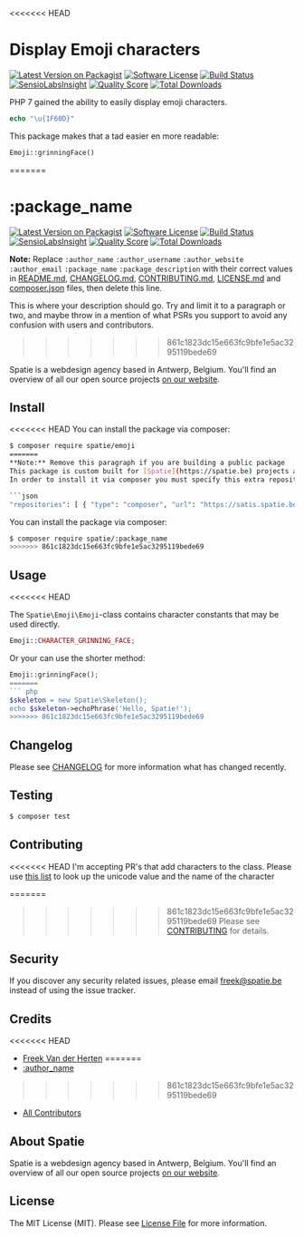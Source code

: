 <<<<<<< HEAD
# Display Emoji characters

[![Latest Version on Packagist](https://img.shields.io/packagist/v/spatie/emoji.svg?style=flat-square)](https://packagist.org/packages/spatie/emoji)
[![Software License](https://img.shields.io/badge/license-MIT-brightgreen.svg?style=flat-square)](LICENSE.md)
[![Build Status](https://img.shields.io/travis/spatie/emoji/master.svg?style=flat-square)](https://travis-ci.org/spatie/emoji)
[![SensioLabsInsight](https://img.shields.io/sensiolabs/i/xxxxxxxxx.svg?style=flat-square)](https://insight.sensiolabs.com/projects/xxxxxxxxx)
[![Quality Score](https://img.shields.io/scrutinizer/g/spatie/emoji.svg?style=flat-square)](https://scrutinizer-ci.com/g/spatie/emoji)
[![Total Downloads](https://img.shields.io/packagist/dt/spatie/emoji.svg?style=flat-square)](https://packagist.org/packages/spatie/emoji)

PHP 7 gained the ability to easily display emoji characters. 

```php
echo "\u{1F60D}"
```

This package makes that a tad easier en more readable:

```php
Emoji::grinningFace()
```
=======
# :package_name

[![Latest Version on Packagist](https://img.shields.io/packagist/v/spatie/:package_name.svg?style=flat-square)](https://packagist.org/packages/spatie/:package_name)
[![Software License](https://img.shields.io/badge/license-MIT-brightgreen.svg?style=flat-square)](LICENSE.md)
[![Build Status](https://img.shields.io/travis/spatie/:package_name/master.svg?style=flat-square)](https://travis-ci.org/spatie/:package_name)
[![SensioLabsInsight](https://img.shields.io/sensiolabs/i/xxxxxxxxx.svg?style=flat-square)](https://insight.sensiolabs.com/projects/xxxxxxxxx)
[![Quality Score](https://img.shields.io/scrutinizer/g/spatie/:package_name.svg?style=flat-square)](https://scrutinizer-ci.com/g/spatie/:package_name)
[![Total Downloads](https://img.shields.io/packagist/dt/spatie/:package_name.svg?style=flat-square)](https://packagist.org/packages/spatie/:package_name)

**Note:** Replace ```:author_name``` ```:author_username``` ```:author_website``` ```:author_email``` ```:package_name``` ```:package_description``` with their correct values in [README.md](README.md), [CHANGELOG.md](CHANGELOG.md), [CONTRIBUTING.md](CONTRIBUTING.md), [LICENSE.md](LICENSE.md) and [composer.json](composer.json) files, then delete this line.

This is where your description should go. Try and limit it to a paragraph or two, and maybe throw in a mention of what
PSRs you support to avoid any confusion with users and contributors.
>>>>>>> 861c1823dc15e663fc9bfe1e5ac3295119bede69

Spatie is a webdesign agency based in Antwerp, Belgium. You'll find an overview of all our open source projects [on our website](https://spatie.be/opensource).

## Install

<<<<<<< HEAD
You can install the package via composer:
``` bash
$ composer require spatie/emoji
=======
**Note:** Remove this paragraph if you are building a public package
This package is custom built for [Spatie](https://spatie.be) projects and is therefore not registered on packagist. 
In order to install it via composer you must specify this extra repository in `composer.json`:

```json
"repositories": [ { "type": "composer", "url": "https://satis.spatie.be/" } ]
```

You can install the package via composer:
``` bash
$ composer require spatie/:package_name
>>>>>>> 861c1823dc15e663fc9bfe1e5ac3295119bede69
```

## Usage

<<<<<<< HEAD

The `Spatie\Emoji\Emoji`-class contains character constants that may be used directly.

``` php
Emoji::CHARACTER_GRINNING_FACE;
```

Or your can use the shorter method:
``` php
Emoji::grinningFace();
=======
``` php
$skeleton = new Spatie\Skeleton();
echo $skeleton->echoPhrase('Hello, Spatie!');
>>>>>>> 861c1823dc15e663fc9bfe1e5ac3295119bede69
```

## Changelog

Please see [CHANGELOG](CHANGELOG.md) for more information what has changed recently.

## Testing

``` bash
$ composer test
```

## Contributing

<<<<<<< HEAD
I'm accepting PR's that add characters to the class. 
Please use [this list](http://unicode.org/emoji/charts/full-emoji-list.html) to look up the unicode value and
the name of the character

=======
>>>>>>> 861c1823dc15e663fc9bfe1e5ac3295119bede69
Please see [CONTRIBUTING](CONTRIBUTING.md) for details.

## Security

If you discover any security related issues, please email freek@spatie.be instead of using the issue tracker.

## Credits

<<<<<<< HEAD
- [Freek Van der Herten](https://github.com/freekmurze)
=======
- [:author_name](https://github.com/:author_username)
>>>>>>> 861c1823dc15e663fc9bfe1e5ac3295119bede69
- [All Contributors](../../contributors)

## About Spatie
Spatie is a webdesign agency based in Antwerp, Belgium. You'll find an overview of all our open source projects [on our website](https://spatie.be/opensource).

## License

The MIT License (MIT). Please see [License File](LICENSE.md) for more information.
